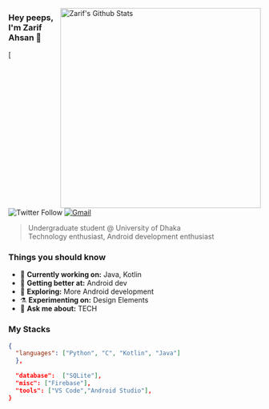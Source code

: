[<img align="right" width="400" src="https://github-readme-stats.vercel.app/api?username=ZarifAhsan&&show_icons=true&theme=tokyonight&count_private=true" alt="Zarif's Github Stats"/>](https://github.com/ZarifAhsan)

### Hey peeps, I'm Zarif Ahsan 👋

[![Twitter Follow](https://twitter.com/Zarif_Ahsan)
[![Gmail](https://img.shields.io/badge/%20-Send%20Mail-black?color=222244&labelColor=000000&logo=gmail&logoColor=f5f7fe)](mailto:mdzarifahsan@gmail.com?subject=From%20GitHub&&body=Hi,%20there.%20Found%20you%20on%20GitHub!%20Let's%20talk%20about...)

> Undergraduate student @ University of Dhaka <br/>
> Technology enthusiast, Android development enthusiast <br/>

### Things you should know

- 🔭 <b>Currently working on:</b> Java, Kotlin
- 🌱 <b>Getting better at:</b> Android dev
- 🤔 <b>Exploring:</b> More Android development 
- ⚗️ <b>Experimenting on:</b> Design Elements
- 💬 <b>Ask me about:</b> TECH

### My Stacks

```json
{
  "languages": ["Python", "C", "Kotlin", "Java"]    
  },
  
  "database":  ["SQLite"],
  "misc": ["Firebase"],
  "tools": ["VS Code","Android Studio"],
}
```
